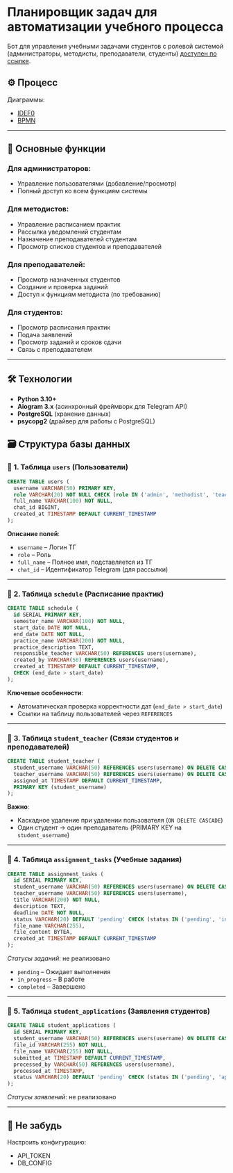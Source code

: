 # Планировщик задач для автоматизации учебного процесса

Бот для управления учебными задачами студентов с ролевой системой (администраторы, методисты, преподаватели, студенты) [доступен по ссылке](https://t.me/myiv_todo_bot).

## ⚙️ Процесс
Диаграммы: 
- [IDEF0](https://drive.google.com/file/d/1mdOV-tPyFfxxlt1a6NRojqtBLCncWilJ/view)
- [BPMN](https://drive.google.com/file/d/1VvfkCW-AGezMCRecZoc_Tdq6jnWoD_Tk/view)
---
## 📌 Основные функции

### Для администраторов:
- Управление пользователями (добавление/просмотр)
- Полный доступ ко всем функциям системы

### Для методистов:
- Управление расписанием практик
- Рассылка уведомлений студентам
- Назначение преподавателей студентам
- Просмотр списков студентов и преподавателей

### Для преподавателей:
- Просмотр назначенных студентов
- Создание и проверка заданий
- Доступ к функциям методиста (по требованию)

### Для студентов:
- Просмотр расписания практик
- Подача заявлений
- Просмотр заданий и сроков сдачи
- Связь с преподавателем
---

## 🛠 Технологии

- **Python 3.10+**
- **Aiogram 3.x** (асинхронный фреймворк для Telegram API)
- **PostgreSQL** (хранение данных)
- **psycopg2** (драйвер для работы с PostgreSQL)

## 🗃 **Структура базы данных**

### 👥 **1. Таблица `users` (Пользователи)**
```sql
CREATE TABLE users (
  username VARCHAR(50) PRIMARY KEY,
  role VARCHAR(20) NOT NULL CHECK (role IN ('admin', 'methodist', 'teacher', 'student')),
  full_name VARCHAR(100) NOT NULL,
  chat_id BIGINT,
  created_at TIMESTAMP DEFAULT CURRENT_TIMESTAMP
);
```
**Описание полей**:  
- `username` – Логин ТГ  
- `role` – Роль   
- `full_name` – Полное имя, подставляется из ТГ  
- `chat_id` – Идентификатор Telegram (для рассылки)  

---

### 📅 **2. Таблица `schedule` (Расписание практик)**
```sql
CREATE TABLE schedule (
  id SERIAL PRIMARY KEY,
  semester_name VARCHAR(100) NOT NULL,
  start_date DATE NOT NULL,
  end_date DATE NOT NULL,
  practice_name VARCHAR(200) NOT NULL,
  practice_description TEXT,
  responsible_teacher VARCHAR(50) REFERENCES users(username),
  created_by VARCHAR(50) REFERENCES users(username),
  created_at TIMESTAMP DEFAULT CURRENT_TIMESTAMP,
  CHECK (end_date > start_date)
);
```
**Ключевые особенности**:  
- Автоматическая проверка корректности дат (`end_date > start_date`)  
- Ссылки на таблицу пользователей через `REFERENCES`  

---

### 👥 **3. Таблица `student_teacher` (Связи студентов и преподавателей)**
```sql
CREATE TABLE student_teacher (
  student_username VARCHAR(50) REFERENCES users(username) ON DELETE CASCADE,
  teacher_username VARCHAR(50) REFERENCES users(username) ON DELETE CASCADE,
  assigned_at TIMESTAMP DEFAULT CURRENT_TIMESTAMP,
  PRIMARY KEY (student_username)
);
```
**Важно**:  
- Каскадное удаление при удалении пользователя (`ON DELETE CASCADE`)  
- Один студент → один преподаватель (PRIMARY KEY на `student_username`)  

---

### 📝 **4. Таблица `assignment_tasks` (Учебные задания)**
```sql
CREATE TABLE assignment_tasks (
  id SERIAL PRIMARY KEY,
  student_username VARCHAR(50) REFERENCES users(username) ON DELETE CASCADE,
  teacher_username VARCHAR(50) REFERENCES users(username),
  title VARCHAR(200) NOT NULL,
  description TEXT,
  deadline DATE NOT NULL,
  status VARCHAR(20) DEFAULT 'pending' CHECK (status IN ('pending', 'in_progress', 'completed')),
  file_name VARCHAR(255),
  file_content BYTEA,
  created_at TIMESTAMP DEFAULT CURRENT_TIMESTAMP
);
```
*Статусы заданий*:  не реализовано
- `pending` – Ожидает выполнения  
- `in_progress` – В работе  
- `completed` – Завершено  

---

### 📄 **5. Таблица `student_applications` (Заявления студентов)**
```sql
CREATE TABLE student_applications (
  id SERIAL PRIMARY KEY,
  student_username VARCHAR(50) REFERENCES users(username) ON DELETE CASCADE,
  file_id VARCHAR(255) NOT NULL,
  file_name VARCHAR(255) NOT NULL,
  submitted_at TIMESTAMP DEFAULT CURRENT_TIMESTAMP,
  processed_by VARCHAR(50) REFERENCES users(username),
  processed_at TIMESTAMP,
  status VARCHAR(20) DEFAULT 'pending' CHECK (status IN ('pending', 'approved', 'rejected'))
);
```
*Статусы заявлений*:  не реализовано

---

## 🚀 Не забудь

Настроить конфигурацию:
- API_TOKEN
- DB_CONFIG
